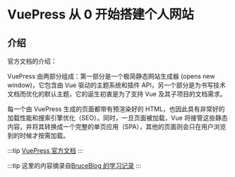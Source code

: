 # VuePress 从 0 开始搭建个人网站

## 介绍

官方文档的介绍：

VuePress 由两部分组成：第一部分是一个极简静态网站生成器 (opens new window)，它包含由 Vue 驱动的主题系统和插件 API，另一个部分是为书写技术文档而优化的默认主题，它的诞生初衷是为了支持 Vue 及其子项目的文档需求。

每一个由 VuePress 生成的页面都带有预渲染好的 HTML，也因此具有非常好的加载性能和搜索引擎优化（SEO）。同时，一旦页面被加载，Vue 将接管这些静态内容，并将其转换成一个完整的单页应用（SPA），其他的页面则会只在用户浏览到的时候才按需加载。

:::tip
[VuePress 官方文档](https://vuepress.vuejs.org/zh/)
:::

:::tip
这里的内容摘录自[BruceBlog 的学习记录](https://brucecai55520.gitee.io/bruceblogpages/)
:::
